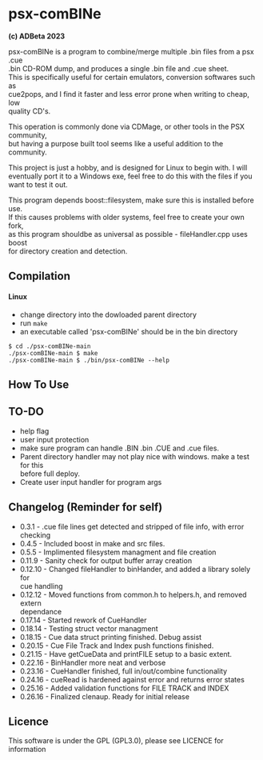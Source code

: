 # psx-comBINe
<b> (c) ADBeta 2023 </b>  

psx-comBINe is a program to combine/merge multiple .bin files from a psx .cue  
.bin CD-ROM dump, and produces a single .bin file and .cue sheet.  
This is specifically useful for certain emulators, conversion softwares such as  
cue2pops, and I find it faster and less error prone when writing to cheap, low  
quality CD's.

This operation is commonly done via CDMage, or other tools in the PSX community,  
but having a purpose built tool seems like a useful addition to the community.  

This project is just a hobby, and is designed for Linux to begin with. I will  
eventually port it to a Windows exe, feel free to do this with the files if you  
want to test it out.  

This program depends boost::filesystem, make sure this is installed before use.  
If this causes problems with older systems, feel free to create your own fork,  
as this program shouldbe as universal as possible - fileHandler.cpp uses boost  
for directory creation and detection.  

## Compilation
#### Linux
- change directory into the dowloaded parent directory
- run `make`
- an executable called 'psx-comBINe' should be in the bin directory

```
$ cd ./psx-comBINe-main
./psx-comBINe-main $ make
./psx-comBINe-main $ ./bin/psx-comBINe --help
```

## How To Use

## TO-DO
* help flag
* user input protection
* make sure program can handle .BIN .bin .CUE and .cue files.
* Parent directory handler may not play nice with windows. make a test for this  
before full deploy.
* Create user input handler for program args


## Changelog (Reminder for self)
* 0.3.1 - .cue file lines get detected and stripped of file info, with error  
checking
* 0.4.5 - Included boost in make and src files. 
* 0.5.5 - Implimented filesystem managment and file creation
* 0.11.9 - Sanity check for output buffer array creation
* 0.12.10 - Changed fileHandler to binHander, and added a library solely for  
cue handling
* 0.12.12 - Moved functions from common.h to helpers.h, and removed extern  
dependance
* 0.17.14 - Started rework of CueHandler
* 0.18.14 - Testing struct vector managment
* 0.18.15 - Cue data struct printing finished. Debug assist
* 0.20.15 - Cue File Track and Index push functions finished.
* 0.21.15 - Have getCueData and printFILE setup to a basic extent.
* 0.22.16 - BinHandler more neat and verbose
* 0.23.16 - CueHandler finished, full in/out/combine functionality
* 0.24.16 - cueRead is hardened against error and returns error states
* 0.25.16 - Added validation functions for FILE TRACK and INDEX
* 0.26.16 - Finalized clenaup. Ready for initial release

## Licence
This software is under the GPL (GPL3.0), please see LICENCE for information
